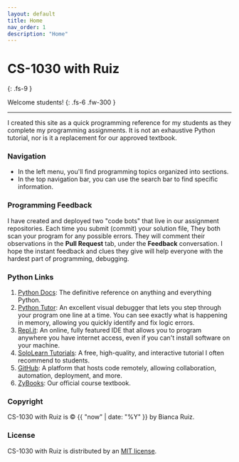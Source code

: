 ```yaml
---
layout: default
title: Home
nav_order: 1
description: "Home"
---
```


# CS-1030 with Ruiz
{: .fs-9 }

Welcome students!
{: .fs-6 .fw-300 }

---
I created this site as a quick programming reference for my students as they complete my programming assignments. It is not an exhaustive Python tutorial, nor is it a replacement for our approved textbook.

### Navigation
- In the left menu, you'll find programming topics organized into sections. 
- In the top navigation bar, you can use the search bar to find specific information.

### Programming Feedback
I have created and deployed two "code bots" that live in our assignment repositories. Each time you submit (commit) your solution file, They both scan your program for any possible errors. They will comment their observations in the **Pull Request** tab, under the **Feedback** conversation. I hope the instant feedback and clues they give will help everyone with the hardest part of programming, debugging.

### Python Links
1. [Python Docs](https://docs.python.org/3/reference/index.html): The definitive reference on anything and everything Python.
2. [Python Tutor](http://www.pythontutor.com/visualize.html#mode=edit): An excellent visual debugger that lets you step through your program one line at a time. You can see exactly what is happening in memory, allowing you quickly identify and fix logic errors. 
4. [Repl.it](https://repl.it/~): An online, fully featured IDE that allows you to program anywhere you have internet access, even if you can't install software on your machine. 
5. [SoloLearn Tutorials](https://www.sololearn.com/learning/1073): A free, high-quality, and interactive tutorial I often recommend to students.
6. [GitHub](https://github.com/): A platform that hosts code remotely, allowing collaboration, automation, deployment, and more.
7. [ZyBooks](https://learn.zybooks.com/library): Our official course textbook.

### Copyright
CS-1030 with Ruiz is &copy; {{ "now" | date: "%Y" }} by Bianca Ruiz.

### License
CS-1030 with Ruiz is distributed by an [MIT license](https://github.com/CS-1030/CS-1030.github.io/tree/master/LICENSE.txt).
